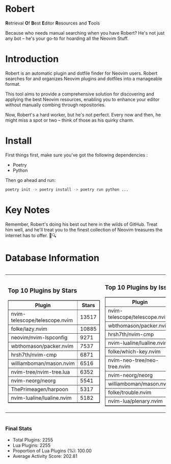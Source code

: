 # Robert

**R**etrieval
**O**f
**B**est
**E**ditor
**R**esources and
**T**ools

Because who needs manual searching when you have Robert?
He's not just any bot – he's your go-to for hoarding all the Neovim Stuff.

# Introduction
Robert is an automatic plugin and dotfile finder for Neovim users. Robert searches for and organizes Neovim plugins and dotfiles into a manageable format.

This tool aims to provide a comprehensive solution for discovering and applying the best Neovim resources, enabling you to enhance your editor without manually combing through repositories.

Now, Robert's a hard worker, but he's not perfect. Every now and then, he might miss a spot or two – think of those as his quirky charm. 

# Install
 First things first, make sure you've got the following dependencies :
  - Poetry 
  - Python 

Then go ahead and run:

```bash
poetry init -> poetry install -> poetry run python ...
```
# Key Notes

Remember, Robert's doing his best out here in the wilds of GitHub. Treat him well, and he'll treat you to the finest collection of Neovim treasures the internet has to offer. 🎩🔍


# Database Information

<div style='display:flex;flex-direction:row;justify-content:space-between;'><table><tr><td><h3>Top 10 Plugins by Stars</h3><table border="1"><tr><th>Plugin</th><th>Stars</th></tr><tr><td>nvim-telescope/telescope.nvim</td><td>13517</td></tr><tr><td>folke/lazy.nvim</td><td>10885</td></tr><tr><td>neovim/nvim-lspconfig</td><td>9271</td></tr><tr><td>wbthomason/packer.nvim</td><td>7537</td></tr><tr><td>hrsh7th/nvim-cmp</td><td>6871</td></tr><tr><td>williamboman/mason.nvim</td><td>6516</td></tr><tr><td>nvim-tree/nvim-tree.lua</td><td>6352</td></tr><tr><td>nvim-neorg/neorg</td><td>5541</td></tr><tr><td>ThePrimeagen/harpoon</td><td>5317</td></tr><tr><td>nvim-lualine/lualine.nvim</td><td>5182</td></tr></table></td><td><h3>Top 10 Plugins by Issues</h3><table border="1"><tr><th>Plugin</th><th>Issues</th></tr><tr><td>nvim-telescope/telescope.nvim</td><td>315</td></tr><tr><td>wbthomason/packer.nvim</td><td>305</td></tr><tr><td>hrsh7th/nvim-cmp</td><td>210</td></tr><tr><td>nvim-lualine/lualine.nvim</td><td>189</td></tr><tr><td>folke/which-key.nvim</td><td>185</td></tr><tr><td>nvim-neo-tree/neo-tree.nvim</td><td>166</td></tr><tr><td>nvim-neorg/neorg</td><td>157</td></tr><tr><td>williamboman/mason.nvim</td><td>140</td></tr><tr><td>folke/trouble.nvim</td><td>131</td></tr><tr><td>nvim-lua/plenary.nvim</td><td>118</td></tr></table></td><td><h3>Top 10 Plugins by Forks</h3><table border="1"><tr><th>Plugin</th><th>Forks</th></tr><tr><td>neovim/nvim-lspconfig</td><td>1983</td></tr><tr><td>nvim-telescope/telescope.nvim</td><td>756</td></tr><tr><td>nvim-tree/nvim-tree.lua</td><td>595</td></tr><tr><td>nvim-lualine/lualine.nvim</td><td>438</td></tr><tr><td>hrsh7th/nvim-cmp</td><td>339</td></tr><tr><td>folke/tokyonight.nvim</td><td>328</td></tr><tr><td>ThePrimeagen/harpoon</td><td>317</td></tr><tr><td>jackMort/ChatGPT.nvim</td><td>276</td></tr><tr><td>nvimdev/lspsaga.nvim</td><td>274</td></tr><tr><td>wbthomason/packer.nvim</td><td>266</td></tr></table></td></tr></table></div>

### Final Stats
- Total Plugins: 2255
- Lua Plugins: 2255
- Proportion of Lua Plugins (%): 100.00
- Average Activity Score: 202.81
